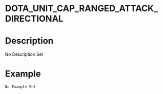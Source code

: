 # DOTA_UNIT_CAP_RANGED_ATTACK_DIRECTIONAL
# Description
No Description Set
# Example
```No Example Set```